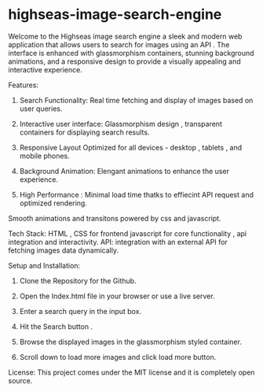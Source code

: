 # highseas-image-search-engine
 
Welcome to the Highseas image search engine a sleek and modern web application that allows users to search for images using an API . The interface is enhanced with glassmorphism containers, stunning background animations, and a responsive design to provide a visually appealing and interactive experience.

Features:

1. Search Functionality:  Real time fetching and display of images based on user queries.

2. Interactive user interface: Glassmorphism design , transparent containers for displaying search results.

3. Responsive Layout Optimized for all devices - desktop , tablets , and mobile phones.

4. Background Animation: Elengant animations to enhance the user experience.

5. High Performance : Minimal load time thatks to effiecint API request and optimized rendering.

Smooth animations and transitons powered by css and javascript.


Tech Stack:
HTML , CSS for frontend
javascript for core functionality , api integration and interactivity.
API: integration with an external API for fetching images data dynamically.


Setup and Installation:
1. Clone the Repository for the Github.
2. Open the Index.html file in your browser or use a live server.

3. Enter a search query in the input box.
4. Hit the Search button .
5. Browse the displayed images in the glassmorphism styled container.
6. Scroll down to load more images and click load more button.

License:
This project comes under the MIT license and it is completely open source.